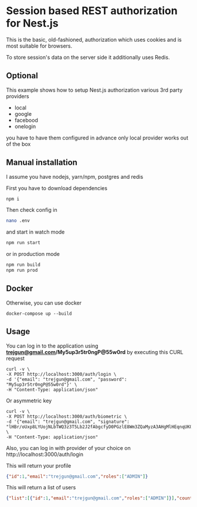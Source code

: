 # Session based REST authorization for Nest.js

This is the basic, old-fashioned, authorization which uses cookies and is most suitable for browsers.

To store session's data on the server side it additionally uses Redis.

## Optional

This example shows how to setup Nest.js authorization various 3rd party providers

 - local
 - google
 - facebood
 - onelogin

you have to have them configured in advance
only local provider works out of the box


## Manual installation

I assume you have nodejs, yarn/npm, postgres and redis

First you have to download dependencies

```bash
npm i
```

Then check config in
```bash
nano .env
```

and start in watch mode
```bash
npm run start
```

or in production mode
```bash
npm run build
npm run prod
```

## Docker

Otherwise, you can use docker

```shell script
docker-compose up --build
```

## Usage

You can log in to the application using **trejgun@gmail.com/My5up3r5tr0ngP@55w0rd** by executing this CURL request

```shell script
curl -v \
-X POST http://localhost:3000/auth/login \
-d '{"email": "trejgun@gmail.com", "password": "My5up3r5tr0ngP@55w0rd"}' \
-H "Content-Type: application/json"
```

Or asymmetric key

```shell script
curl -v \
-X POST http://localhost:3000/auth/biometric \
-d '{"email": "trejgun@gmail.com", "signature": "lHBr/oUxp8LYUojNLbTWQ3z3T5Lb2J2fAbgcfyD0PGzlE8Wm3ZQaMyzA3AHgMlHEqnqUKOaRCXGLi6DJkERL2PKDJh3SIWxZujR0gP28rTX+kUJaKAysLRZVqWESXBsnkszSIVYeQH7Y9y9aocGOgye+8HsIgFRz8d5ttF579YUIqs26vhPKLgYiWKUQ4kqAhUhbNQgsuUaBEm9APYDdtb8872mPWX06k52Ig4IAM3dSKi5HGXutY9Ks88Gp69HV0zBHvjrIqHqxF1gUn0GMqDdZQHw/YwVPJAPNo8fPVEpjrasp2pLO5f5g5a2GG/nvDUJPmbuB0TNrcGS4pLwfAA=="}' \
-H "Content-Type: application/json"
```

Also, you can log in with provider of your choice on
http://localhost:3000/auth/login

This will return your profile
```json
{"id":1,"email":"trejgun@gmail.com","roles":["ADMIN"]}
```

This will return a list of users
```json
{"list":[{"id":1,"email":"trejgun@gmail.com","roles":["ADMIN"]}],"count":1}
```
